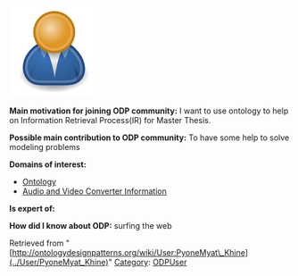 [![Image:ODPUser.png](../images/a/a6/ODPUser.png)](../Image/ODPUser.png "Image:ODPUser.png")




  





__Main motivation for joining ODP community:__ I want to use ontology to help on Information Retrieval Process(IR) for Master Thesis.


__Possible main contribution to ODP community:__ To have some help to solve modeling problems


__Domains of interest:__



* [Ontology](../Community/Ontology-based_models "Community:Ontology")
* [Audio and Video Converter Information](http://ontologydesignpatterns.org/wiki/index.php?title=Community:Audio_and_Video_Converter_Information&action=edit&redlink=1 "Community:Audio and Video Converter Information (not yet written)")


__Is expert of:__


  

__How did I know about ODP:__ surfing the web






Retrieved from "[http://ontologydesignpatterns.org/wiki/User:PyoneMyat\_Khine](../User/PyoneMyat_Khine)"
 [Category](http://ontologydesignpatterns.org/wiki/Special:Categories "Special:Categories"): [ODPUser](../Category/ODPUser "Category:ODPUser")